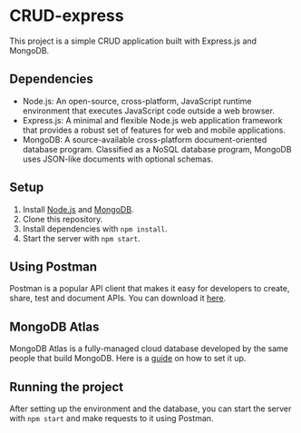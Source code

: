 # CRUD-express
This project is a simple CRUD application built with Express.js and MongoDB.

## Dependencies

- Node.js: An open-source, cross-platform, JavaScript runtime environment that executes JavaScript code outside a web browser.
- Express.js: A minimal and flexible Node.js web application framework that provides a robust set of features for web and mobile applications.
- MongoDB: A source-available cross-platform document-oriented database program. Classified as a NoSQL database program, MongoDB uses JSON-like documents with optional schemas.

## Setup

1. Install [Node.js](https://nodejs.org/en/download/) and [MongoDB](https://www.mongodb.com/try/download/community).
2. Clone this repository.
3. Install dependencies with `npm install`.
4. Start the server with `npm start`.

## Using Postman

Postman is a popular API client that makes it easy for developers to create, share, test and document APIs. You can download it [here](https://www.postman.com/downloads/).

## MongoDB Atlas

MongoDB Atlas is a fully-managed cloud database developed by the same people that build MongoDB. Here is a [guide](https://docs.atlas.mongodb.com/getting-started/) on how to set it up.

## Running the project

After setting up the environment and the database, you can start the server with `npm start` and make requests to it using Postman.